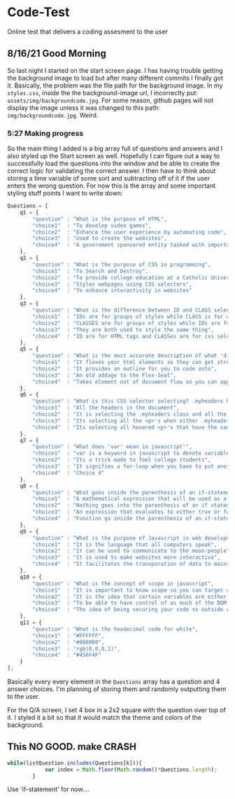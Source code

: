 # Code-Test
Online test that delivers a coding assesment to the user
## 8/16/21 Good Morning
So last night I started on the start screen page. I has having trouble getting the background image to load but after many different commits I finally got it. Basically, the problem was the file path for the background image. In my `styles.css`, inside the the background-image url, I incorreclty put: `assets/img/backgroundcode.jpg`. For some reason, github pages will not display the image unless it was changed to this path: `img/backgroundcode.jpg`. Weird.
### 5:27 Making progress
So the main thing I added is a big array full of questions and answers and I also styled up the Start screen as well. Hopefully I can figure out a way to successfully load the questions into the window and be able to create the correct logic for validating the correct answer. I then have to think about storing a time variable of some sort and subtracting off of it if the user enters the wrong question. For now this is the array and some important styling stuff points I want to write down:
````Javascript
Questions = [
    q1 = {
        "question" : "What is the purpose of HTML",
        "choice1"  : "To develop video games",
        "choice2"  : "Enhance the user experience by automating code",
        "choice3"  : "Used to create the websites",
        "choice4"  : "A government sponsered entity tasked with important objectives"
    },
    q2 = {
        "question" : "What is the purpose of CSS in programming",
        "choice1"  : "To Search and Destroy",
        "choice2"  : "To provide college education at a Catholic University",
        "choice3"  : "Styles webpages using CSS selectors",
        "choice4"  : "To enhance interactivity in websites"
    },
    q3 = {
        "question" : "What is the difference between ID and CLASS selector in CSS",
        "choice1"  : "IDs are for groups of styles while CLASS is for one individual element to be styled",
        "choice2"  : "CLASSES are for groups of styles while IDs are for one individual element",
        "choice3"  : "They are both used to style the same thing",
        "choice4"  : "ID are for HTML tags and CLASSes are for css selectors"
    },
    q5 = {
        "question" : "What is the most accurate description of what 'display: flex;' does",
        "choice1"  : "It flexes your html elements so they can get stronger",
        "choice2"  : "It provides an outline for you to code onto",
        "choice3"  : "An old addage to the Flex-Seal",
        "choice4"  : "Takes element out of document flow so you can apply flex properties to them"
    },
    q6 = {
        "question" : "What is this CSS selector selecting? .myheaders h1, #main-header ~ p:hover{...}",
        "choice1"  : "All the headers in the document",
        "choice2"  : "It is selecting the .myheaders class and all the h1 in there and all the #mainheader(s) when they have a <p> that is being hovered over",
        "choice3"  : "Its selecting all the <p>'s when either .myheaders h1 or #mainheader is being hovered",
        "choice4"  : "Its selecting all hovered <p>'s that have the same parent as myheaders h1 or #mainheader and are under those elements without being directly under."
    },
    q7 = {
        "question" : "What does 'var' mean in javascript'",
        "choice1"  : "var is a keyword in javascript to denote variables",
        "choice2"  : "Its a trick made to fool college students",
        "choice3"  : "It signifies a for-loop when you have to put another for-loop inside itself",
        "choice4"  : "Choice 4"
    },
    q8 = {
        "question" : "What goes inside the parenthesis of an if-statement",
        "choice1"  : "A mathematical expression that will be used as a parameter for the if-statement",
        "choice2"  : "Nothing goes into the parenthesis of an if statement",
        "choice3"  : "An expression that evaluates to either true or false",
        "choice4"  : "Function go inside the parenthesis of an if-statement"
    },
    q9 = {
        "question" : "What is the purpose of Javascript in web development",
        "choice1"  : "It is the language that all computers speak",
        "choice2"  : "It can be used to communicate to the moon-people",
        "choice3"  : "It is used to make websites more interactive",
        "choice4"  : "It facilitates the transporation of data to mainstream cinema companies"
    },
    q10 = {
        "question" : "What is the concept of scope in javascript",
        "choice1"  : "It is important to know scope so you can target different HTML elements",
        "choice2"  : "It is the idea that certain variables are either declared globally or locally",
        "choice3"  : "To be able to have control of as much of the DOM as you can",
        "choice4"  : "The idea of being securing your code so outside users cannot access data"
    },
    q11 = {
        "question" : "What is the hexdecimal code for white",
        "choice1"  : "#FFFFFF",
        "choice2"  : "#000000",
        "choice3"  : "rgb(0,0,0,1)",
        "choice4"  : "#456F4F"
    }
];
````
Basically every every element in the `Questions` array has a question and 4 answer choices. I'm planning of storing them and randomly outputting them to the user. 

For the Q/A screen, I set 4 box in a 2x2 square with the question over top of it. I styled it a bit so that it would match the theme and colors of the background.

## This NO GOOD. make CRASH
````Javascript
while(listQuestion.includes(Questions[k])){
            var index = Math.floor(Math.random()*Questions.length); 
        }
````
Use 'if-statement' for now....
